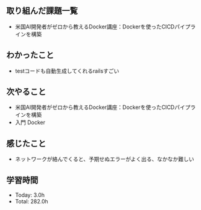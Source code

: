 ## 取り組んだ課題一覧
- 米国AI開発者がゼロから教えるDocker講座：Dockerを使ったCICDパイプラインを構築
## わかったこと
- testコードも自動生成してくれるrailsすごい
## 次やること
- 米国AI開発者がゼロから教えるDocker講座：Dockerを使ったCICDパイプラインを構築
- 入門 Docker
## 感じたこと
- ネットワークが絡んでくると、予期せぬエラーがよく出る、なかなか難しい
## 学習時間
- Today: 3.0h
- Total: 282.0h
